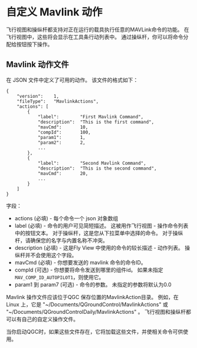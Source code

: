 # 自定义 Mavlink 动作

飞行视图和操纵杆都支持对正在运行的载具执行任意的MAVLink命令的功能。 在飞行视图中，这些将会显示在工具条行动列表中。 通过操纵杆，你可以将命令分配给按钮按下操作。

## Mavlink 动作文件

在 JSON 文件中定义了可用的动作。 该文件的格式如下：

```
{
    "version":    1,
    "fileType":   "MavlinkActions",
    "actions": [
        {
            "label":        "First Mavlink Command",
            "description":  "This is the first command",
            "mavCmd":       10,
            "compId":       100,
            "param1":       1,
            "param2":       2,
            ...
        },
        {
            "label":        "Second Mavlink Command",
            "description":  "This is the second command",
            "mavCmd":       20,
            ...
        }
    ]
}
```

字段：

- actions (必填) - 每个命令一个 json 对象数组
- label (必填) - 命令的用户可见简短描述。 这被用作飞行视图 - 操作命令列表中的按钮文本。 对于操纵杆，这是您从下拉菜单中选择的命令。 对于操纵杆，请确保您的名字与内置名称不冲突。
- description (必填) - 这是Fly View 中使用的命令的较长描述 - 动作列表。 操纵杆并不会使用这个字段。
- mavCmd (必填) - 你想要发送的 mavlink 命令的命令ID。
- compId (可选) - 你想要将命令发送到哪里的组件id。 如果未指定`MAV_COMP_ID_AUTOPILOT1`，则使用它。
- param1 到 param7 (可选) - 命令的参数。 未指定的参数将默认为0.0

Mavlink 操作文件应该位于QGC 保存位置的MavlinkAction目录。 例如，在 Linux 上，它是 "~/Documents/QGroundControl/MavlinkActions" 或 "~/Documents/QGroundControlDaily/MavlinkActions" 。 飞行视图和操纵杆都可以有自己的自定义操作文件。

当你启动QGC时，如果这些文件存在，它将加载这些文件，并使相关命令可供使用。
